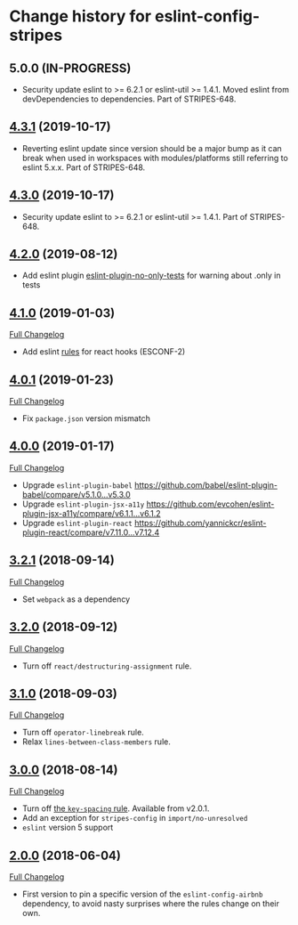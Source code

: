 # Change history for eslint-config-stripes

## 5.0.0 (IN-PROGRESS)

* Security update eslint to >= 6.2.1 or eslint-util >= 1.4.1. Moved eslint from devDependencies to dependencies. Part of STRIPES-648.

## [4.3.1](https://github.com/folio-org/eslint-config-stripes/tree/v4.3.1) (2019-10-17)
* Reverting eslint update since version should be a major bump as it can break when used in workspaces with modules/platforms still referring to eslint 5.x.x. Part of STRIPES-648.

## [4.3.0](https://github.com/folio-org/eslint-config-stripes/tree/v4.3.0) (2019-10-17)
* Security update eslint to >= 6.2.1 or eslint-util >= 1.4.1. Part of STRIPES-648.

## [4.2.0](https://github.com/folio-org/eslint-config-stripes/tree/v4.2.0) (2019-08-12)
* Add eslint plugin [eslint-plugin-no-only-tests](https://www.npmjs.com/package/eslint-plugin-no-only-tests) for warning about .only in tests

## [4.1.0](https://github.com/folio-org/eslint-config-stripes/tree/v4.1.0) (2019-01-03)
[Full Changelog](https://github.com/folio-org/eslint-config-stripes/compare/v4.1.0...v4.2.0)

* Add eslint [rules](https://reactjs.org/docs/hooks-rules.html) for react hooks (ESCONF-2)

## [4.0.1](https://github.com/folio-org/eslint-config-stripes/tree/v4.0.1) (2019-01-23)
[Full Changelog](https://github.com/folio-org/eslint-config-stripes/compare/v4.0.0...v4.0.1)

* Fix `package.json` version mismatch

## [4.0.0](https://github.com/folio-org/eslint-config-stripes/tree/v4.0.0) (2019-01-17)
[Full Changelog](https://github.com/folio-org/eslint-config-stripes/compare/v3.2.1...v4.0.0)

* Upgrade `eslint-plugin-babel` https://github.com/babel/eslint-plugin-babel/compare/v5.1.0...v5.3.0
* Upgrade `eslint-plugin-jsx-a11y` https://github.com/evcohen/eslint-plugin-jsx-a11y/compare/v6.1.1...v6.1.2
* Upgrade `eslint-plugin-react` https://github.com/yannickcr/eslint-plugin-react/compare/v7.11.0...v7.12.4

## [3.2.1](https://github.com/folio-org/eslint-config-stripes/tree/v3.2.1) (2018-09-14)
[Full Changelog](https://github.com/folio-org/eslint-config-stripes/compare/v3.2.0...v3.2.1)

* Set `webpack` as a dependency

## [3.2.0](https://github.com/folio-org/eslint-config-stripes/tree/v3.2.0) (2018-09-12)
[Full Changelog](https://github.com/folio-org/eslint-config-stripes/compare/v3.1.0...v3.2.0)

* Turn off `react/destructuring-assignment` rule.

## [3.1.0](https://github.com/folio-org/eslint-config-stripes/tree/v3.1.0) (2018-09-03)
[Full Changelog](https://github.com/folio-org/eslint-config-stripes/compare/v3.0.0...v3.1.0)

* Turn off `operator-linebreak` rule.
* Relax `lines-between-class-members` rule.

## [3.0.0](https://github.com/folio-org/eslint-config-stripes/tree/v3.0.0) (2018-08-14)
[Full Changelog](https://github.com/folio-org/eslint-config-stripes/compare/v2.0.0...v3.0.0)

* Turn off [the `key-spacing` rule](https://eslint.org/docs/rules/key-spacing). Available from v2.0.1.
* Add an exception for `stripes-config` in `import/no-unresolved`
* `eslint` version 5 support

## [2.0.0](https://github.com/folio-org/eslint-config-stripes/tree/v2.0.0) (2018-06-04)
[Full Changelog](https://github.com/folio-org/eslint-config-stripes/compare/v1.1.1...v2.0.0)

* First version to pin a specific version of the `eslint-config-airbnb` dependency, to avoid nasty surprises where the rules change on their own.
